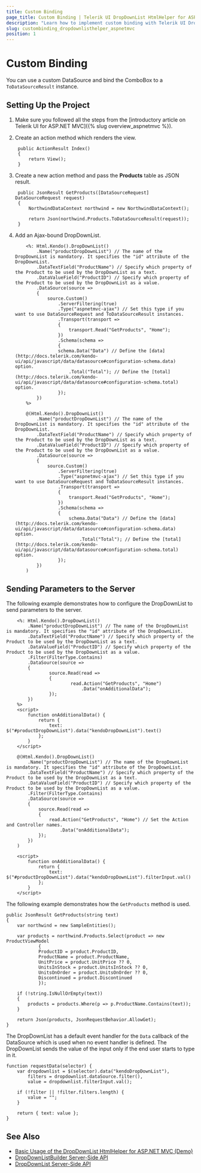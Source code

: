 ```yaml
---
title: Custom Binding
page_title: Custom Binding | Telerik UI DropDownList HtmlHelper for ASP.NET MVC
description: "Learn how to implement custom binding with Telerik UI DropDownList HtmlHelper for ASP.NET MVC."
slug: custombinding_dropdownlisthelper_aspnetmvc
position: 1
---
```


# Custom Binding

You can use a custom DataSource and bind the ComboBox to a `ToDataSourceResult` instance.

## Setting Up the Project

1. Make sure you followed all the steps from the [introductory article on Telerik UI for ASP.NET MVC]({% slug overview_aspnetmvc %}).
1. Create an action method which renders the view.

        public ActionResult Index()
        {
            return View();
        }

1. Create a new action method and pass the **Products** table as JSON result.

        public JsonResult GetProducts([DataSourceRequest] DataSourceRequest request)
        {
            NorthwindDataContext northwind = new NorthwindDataContext();

            return Json(northwind.Products.ToDataSourceResult(request));
        }

1. Add an Ajax-bound DropDownList.

    ```ASPX
        <%: Html.Kendo().DropDownList()
            .Name("productDropDownList") // The name of the DropDownList is mandatory. It specifies the "id" attribute of the DropDownList.
            .DataTextField("ProductName") // Specify which property of the Product to be used by the DropDownList as a text.
            .DataValueField("ProductID") // Specify which property of the Product to be used by the DropDownList as a value.
            .DataSource(source =>
            {
                source.Custom()
                    .ServerFiltering(true)
                    .Type("aspnetmvc-ajax") // Set this type if you want to use DataSourceRequest and ToDataSourceResult instances.
                    .Transport(transport =>
                    {
                        transport.Read("GetProducts", "Home");
                    })
                    .Schema(schema =>
                    {
                    schema.Data("Data") // Define the [data](http://docs.telerik.com/kendo-ui/api/javascript/data/datasource#configuration-schema.data) option.
                        .Total("Total"); // Define the [total](http://docs.telerik.com/kendo-ui/api/javascript/data/datasource#configuration-schema.total) option.
                    });
            })
        %>
    ```
    ```Razor
        @(Html.Kendo().DropDownList()
            .Name("productDropDownList") // The name of the DropDownList is mandatory. It specifies the "id" attribute of the DropDownList.
            .DataTextField("ProductName") // Specify which property of the Product to be used by the DropDownList as a text.
            .DataValueField("ProductID") // Specify which property of the Product to be used by the DropDownList as a value.
            .DataSource(source =>
            {
                source.Custom()
                    .ServerFiltering(true)
                    .Type("aspnetmvc-ajax") // Set this type if you want to use DataSourceRequest and ToDataSourceResult instances.
                    .Transport(transport =>
                    {
                        transport.Read("GetProducts", "Home");
                    })
                    .Schema(schema =>
                    {
                        schema.Data("Data") // Define the [data](http://docs.telerik.com/kendo-ui/api/javascript/data/datasource#configuration-schema.data) option.
                            .Total("Total"); // Define the [total](http://docs.telerik.com/kendo-ui/api/javascript/data/datasource#configuration-schema.total) option.
                    });
            })
        )
    ```

## Sending Parameters to the Server

The following example demonstrates how to configure the DropDownList to send parameters to the server.

```ASPX
    <%: Html.Kendo().DropDownList()
        .Name("productDropDownList") // The name of the DropDownList is mandatory. It specifies the "id" attribute of the DropDownList.
        .DataTextField("ProductName") // Specify which property of the Product to be used by the DropDownList as a text.
        .DataValueField("ProductID") // Specify which property of the Product to be used by the DropDownList as a value.
        .Filter(FilterType.Contains)
        .DataSource(source =>
        {
                source.Read(read =>
                {
                        read.Action("GetProducts", "Home")
                            .Data("onAdditionalData");
                });
        })
    %>
    <script>
        function onAdditionalData() {
            return {
                text: $("#productDropDownList").data("kendoDropDownList").text()
            };
        }
    </script>
```
```Razor
    @(Html.Kendo().DropDownList()
        .Name("productDropDownList") // The name of the DropDownList is mandatory. It specifies the "id" attribute of the DropDownList.
        .DataTextField("ProductName") // Specify which property of the Product to be used by the DropDownList as a text.
        .DataValueField("ProductID") // Specify which property of the Product to be used by the DropDownList as a value.
        .Filter(FilterType.Contains)
        .DataSource(source =>
        {
            source.Read(read =>
            {
                read.Action("GetProducts", "Home") // Set the Action and Controller names.
                    .Data("onAdditionalData");
            });
        })
    )

    <script>
        function onAdditionalData() {
            return {
                text: $("#productDropDownList").data("kendoDropDownList").filterInput.val()
            };
        }
    </script>
```

The following example demonstrates how the `GetProducts` method is used.

    public JsonResult GetProducts(string text)
    {
        var northwind = new SampleEntities();

        var products = northwind.Products.Select(product => new ProductViewModel
                {
                ProductID = product.ProductID,
                ProductName = product.ProductName,
                UnitPrice = product.UnitPrice ?? 0,
                UnitsInStock = product.UnitsInStock ?? 0,
                UnitsOnOrder = product.UnitsOnOrder ?? 0,
                Discontinued = product.Discontinued
                });

        if (!string.IsNullOrEmpty(text))
        {
            products = products.Where(p => p.ProductName.Contains(text));
        }

        return Json(products, JsonRequestBehavior.AllowGet);
    }

The DropDownList has a default event handler for the `Data` callback of the DataSource which is used when no event handler is defined. The DropDownList sends the value of the input only if the end user starts to type in it.

    function requestData(selector) {
        var dropdownlist = $(selector).data("kendoDropDownList"),
            filters = dropdownlist.dataSource.filter(),
            value = dropdownlist.filterInput.val();

        if (!filter || !filter.filters.length) {
            value = "";
        }

        return { text: value };
    }

## See Also

* [Basic Usage of the DropDownList HtmlHelper for ASP.NET MVC (Demo)](https://demos.telerik.com/aspnet-mvc/dropdownlist)
* [DropDownListBuilder Server-Side API](http://docs.telerik.com/aspnet-mvc/api/Kendo.Mvc.UI.Fluent/DropDownListBuilder)
* [DropDownList Server-Side API](/api/dropdownlist)
